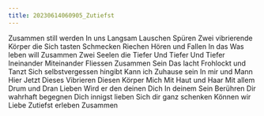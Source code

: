 ```yaml
---
title: 20230614060905_Zutiefst
---
```


Zusammen still werden
In uns
Langsam
Lauschen
Spüren
Zwei vibrierende Körper die
Sich tasten
Schmecken
Riechen
Hören und
Fallen
In das
Was leben will
Zusammen
Zwei Seelen die
Tiefer
Und Tiefer
Und Tiefer
Ineinander
Miteinander
Fliessen
Zusammen
Sein
Das lacht
Frohlockt und
Tanzt
Sich selbstvergessen hingibt
Kann ich
Zuhause sein
In mir und
Mann
Hier
Jetzt
Dieses Vibrieren
Diesen Körper
Mich
Mit Haut und Haar
Mit allem Drum und Dran
Lieben
Wird er den deinen
Dich
In deinem Sein
Berühren
Dir wahrhaft begegnen
Dich innigst lieben
Sich dir ganz schenken
Können wir
Liebe
Zutiefst erleben
Zusammen